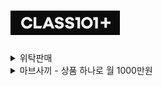 [![Class 101](https://github.com/chris0825/SmartStore/blob/main/Class%20101/class%20101.png)](https://class101.net/ko)
============================

<details>
<summary> 위탁판매 </summary>
  
| Chapter | Title |
|:-:|:-:|
| 2 | [판매상품 등록하기](https://github.com/chris0825/SmartStore/blob/main/Class%20101/wetak/Chapter%2002.md) |
| 3 | [업무 프로세스](https://github.com/chris0825/SmartStore/blob/main/Class%20101/wetak/Chapter%2003.md) |
| 4 | [상품 관리 방법 알아보기](https://github.com/chris0825/SmartStore/blob/main/Class%20101/wetak/Chapter%2004.md) |
| 5 | [매출 전략](https://github.com/chris0825/SmartStore/blob/main/Class%20101/wetak/Chapter%2005.md) |
| 6 | [사업 중심잡기](https://github.com/chris0825/SmartStore/blob/main/Class%20101/wetak/Chapter%2006.md) |
</details>

<details>
<summary> 마브사끼 - 상품 하나로 월 1000만원 </summary>
  
| Chapter | Title |
|:-:|:-:|
| 1 | [작은 기업에게 적합한 온라인 마케팅 전략](https://github.com/chris0825/SmartStore/blob/main/Class%20101/Mavsaki/Chapter%2001.md) |
| 2 | [누구에게 무엇이 필요한가(상품 분석)](https://github.com/chris0825/SmartStore/blob/main/Class%20101/Mavsaki/Chapter%2002.md) |
| 3 | [초보자를 위한 스마트스토어 30분 속성 강의](https://github.com/chris0825/SmartStore/blob/main/Class%20101/Mavsaki/Chapter%2003.md) |
| 4 | [실제 사례로 알아보는 스마트스토어 상위노출 노하우](https://github.com/chris0825/SmartStore/blob/main/Class%20101/Mavsaki/Chapter%2004.md) |
| 5 | [구매 전환율 200% 높이는 상세 페이지 구성과 노하우](https://github.com/chris0825/SmartStore/blob/main/Class%20101/Mavsaki/Chapter%2005.md) |
| 6 | [상품 키워드 정하는 방법](https://github.com/chris0825/SmartStore/blob/main/Class%20101/Mavsaki/Chapter%2006.md) |
| 7 | [SEO 최적화에 맞춘 상품 등록하기](https://github.com/chris0825/SmartStore/blob/main/Class%20101/Mavsaki/Chapter%2007.md) |
| 8 | [100% 상위 노출 시키는 방법](https://github.com/chris0825/SmartStore/blob/main/Class%20101/Mavsaki/Chapter%2008.md) |
| 9 | [광고 대행사가 하고 있는 모든 바이럴 방법을 공개합니다](https://github.com/chris0825/SmartStore/blob/main/Class%20101/Mavsaki/Chapter%2009.md) |
| 10 | [1인 기업이 대행사를 이기는 유일한 방법](https://github.com/chris0825/SmartStore/blob/main/Class%20101/Mavsaki/Chapter%2010.md) |
| 11 | [실무자만 알고 있는 초특급 꿀팁](https://github.com/chris0825/SmartStore/blob/main/Class%20101/Mavsaki/Chapter%2011.md) |
| Outro | [완강을 축하합니다] |

</details>
